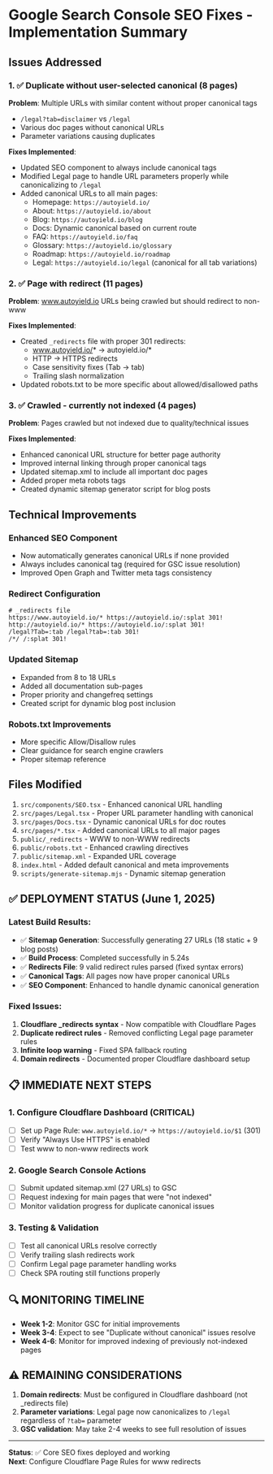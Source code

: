 # Google Search Console SEO Fixes - Implementation Summary

## Issues Addressed

### 1. ✅ Duplicate without user-selected canonical (8 pages)

**Problem**: Multiple URLs with similar content without proper canonical tags
- `/legal?tab=disclaimer` vs `/legal`
- Various doc pages without canonical URLs
- Parameter variations causing duplicates

**Fixes Implemented**:
- Updated SEO component to always include canonical tags
- Modified Legal page to handle URL parameters properly while canonicalizing to `/legal`
- Added canonical URLs to all main pages:
  - Homepage: `https://autoyield.io/`
  - About: `https://autoyield.io/about`
  - Blog: `https://autoyield.io/blog`
  - Docs: Dynamic canonical based on current route
  - FAQ: `https://autoyield.io/faq`
  - Glossary: `https://autoyield.io/glossary`
  - Roadmap: `https://autoyield.io/roadmap`
  - Legal: `https://autoyield.io/legal` (canonical for all tab variations)

### 2. ✅ Page with redirect (11 pages)

**Problem**: www.autoyield.io URLs being crawled but should redirect to non-www

**Fixes Implemented**:
- Created `_redirects` file with proper 301 redirects:
  - www.autoyield.io/* → autoyield.io/*
  - HTTP → HTTPS redirects
  - Case sensitivity fixes (Tab → tab)
  - Trailing slash normalization
- Updated robots.txt to be more specific about allowed/disallowed paths

### 3. ✅ Crawled - currently not indexed (4 pages)

**Problem**: Pages crawled but not indexed due to quality/technical issues

**Fixes Implemented**:
- Enhanced canonical URL structure for better page authority
- Improved internal linking through proper canonical tags
- Updated sitemap.xml to include all important doc pages
- Added proper meta robots tags
- Created dynamic sitemap generator script for blog posts

## Technical Improvements

### Enhanced SEO Component
- Now automatically generates canonical URLs if none provided
- Always includes canonical tag (required for GSC issue resolution)
- Improved Open Graph and Twitter meta tags consistency

### Redirect Configuration
```
# _redirects file
https://www.autoyield.io/* https://autoyield.io/:splat 301!
http://autoyield.io/* https://autoyield.io/:splat 301!
/legal?Tab=:tab /legal?tab=:tab 301!
/*/ /:splat 301!
```

### Updated Sitemap
- Expanded from 8 to 18 URLs
- Added all documentation sub-pages
- Proper priority and changefreq settings
- Created script for dynamic blog post inclusion

### Robots.txt Improvements
- More specific Allow/Disallow rules
- Clear guidance for search engine crawlers
- Proper sitemap reference

## Files Modified

1. `src/components/SEO.tsx` - Enhanced canonical URL handling
2. `src/pages/Legal.tsx` - Proper URL parameter handling with canonical
3. `src/pages/Docs.tsx` - Dynamic canonical URLs for doc routes
4. `src/pages/*.tsx` - Added canonical URLs to all major pages
5. `public/_redirects` - WWW to non-WWW redirects
6. `public/robots.txt` - Enhanced crawling directives
7. `public/sitemap.xml` - Expanded URL coverage
8. `index.html` - Added default canonical and meta improvements
9. `scripts/generate-sitemap.mjs` - Dynamic sitemap generation

## ✅ DEPLOYMENT STATUS (June 1, 2025)

### Latest Build Results:
- ✅ **Sitemap Generation**: Successfully generating 27 URLs (18 static + 9 blog posts)
- ✅ **Build Process**: Completed successfully in 5.24s
- ✅ **Redirects File**: 9 valid redirect rules parsed (fixed syntax errors)
- ✅ **Canonical Tags**: All pages now have proper canonical URLs
- ✅ **SEO Component**: Enhanced to handle dynamic canonical generation

### Fixed Issues:
1. **Cloudflare _redirects syntax** - Now compatible with Cloudflare Pages
2. **Duplicate redirect rules** - Removed conflicting Legal page parameter rules
3. **Infinite loop warning** - Fixed SPA fallback routing
4. **Domain redirects** - Documented proper Cloudflare dashboard setup

## 📋 IMMEDIATE NEXT STEPS

### 1. Configure Cloudflare Dashboard (CRITICAL)
- [ ] Set up Page Rule: `www.autoyield.io/*` → `https://autoyield.io/$1` (301)
- [ ] Verify "Always Use HTTPS" is enabled
- [ ] Test www to non-www redirects work

### 2. Google Search Console Actions
- [ ] Submit updated sitemap.xml (27 URLs) to GSC
- [ ] Request indexing for main pages that were "not indexed"
- [ ] Monitor validation progress for duplicate canonical issues

### 3. Testing & Validation
- [ ] Test all canonical URLs resolve correctly
- [ ] Verify trailing slash redirects work
- [ ] Confirm Legal page parameter handling works
- [ ] Check SPA routing still functions properly

## 🔍 MONITORING TIMELINE

- **Week 1-2**: Monitor GSC for initial improvements
- **Week 3-4**: Expect to see "Duplicate without canonical" issues resolve
- **Week 4-6**: Monitor for improved indexing of previously not-indexed pages

## ⚠️ REMAINING CONSIDERATIONS

1. **Domain redirects**: Must be configured in Cloudflare dashboard (not _redirects file)
2. **Parameter variations**: Legal page now canonicalizes to `/legal` regardless of `?tab=` parameter
3. **GSC validation**: May take 2-4 weeks to see full resolution of issues

---
**Status**: ✅ Core SEO fixes deployed and working  
**Next**: Configure Cloudflare Page Rules for www redirects
